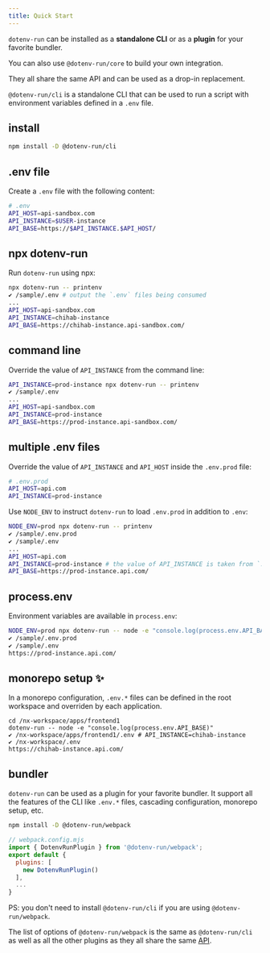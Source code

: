 ```yaml
---
title: Quick Start
---
```


`dotenv-run` can be installed as a **standalone CLI** or as a **plugin** for your favorite bundler.

You can also use `@dotenv-run/core` to build your own integration.

They all share the same API and can be used as a drop-in replacement.

`@dotenv-run/cli` is a standalone CLI that can be used to run a script with environment variables defined in a `.env` file.

## install

```sh
npm install -D @dotenv-run/cli
```

## .env file
Create a `.env` file with the following content:

```sh
# .env
API_HOST=api-sandbox.com
API_INSTANCE=$USER-instance
API_BASE=https://$API_INSTANCE.$API_HOST/
```

## npx dotenv-run

Run `dotenv-run` using npx:

```sh
npx dotenv-run -- printenv
✔ /sample/.env # output the `.env` files being consumed
...
API_HOST=api-sandbox.com
API_INSTANCE=chihab-instance
API_BASE=https://chihab-instance.api-sandbox.com/
```

## command line

Override the value of `API_INSTANCE` from the command line:

```sh
API_INSTANCE=prod-instance npx dotenv-run -- printenv
✔ /sample/.env
...
API_HOST=api-sandbox.com
API_INSTANCE=prod-instance
API_BASE=https://prod-instance.api-sandbox.com/
```

## multiple .env files

Override the value of `API_INSTANCE` and `API_HOST` inside the `.env.prod` file:

```sh
# .env.prod
API_HOST=api.com
API_INSTANCE=prod-instance
```

Use `NODE_ENV` to instruct `dotenv-run` to load `.env.prod` in addition to `.env`:

```sh
NODE_ENV=prod npx dotenv-run -- printenv
✔ /sample/.env.prod
✔ /sample/.env
...
API_HOST=api.com
API_INSTANCE=prod-instance # the value of API_INSTANCE is taken from `.env.prod`
API_BASE=https://prod-instance.api.com/
```

## process.env

Environment variables are available in `process.env`:

```sh
NODE_ENV=prod npx dotenv-run -- node -e "console.log(process.env.API_BASE)"
✔ /sample/.env.prod
✔ /sample/.env
https://prod-instance.api.com/
```

## monorepo setup ✨

In a monorepo configuration, `.env.*` files can be defined in the root workspace and overriden by each application.

```shell
cd /nx-workspace/apps/frontend1
dotenv-run -- node -e "console.log(process.env.API_BASE)"
✔ /nx-workspace/apps/frontend1/.env # API_INSTANCE=chihab-instance
✔ /nx-workspace/.env
https://chihab-instance.api.com/
```

## bundler

`dotenv-run` can be used as a plugin for your favorite bundler. It support all the features of the CLI like `.env.*` files, cascading configuration, monorepo setup, etc.


```sh
npm install -D @dotenv-run/webpack
```

```js
// webpack.config.mjs
import { DotenvRunPlugin } from '@dotenv-run/webpack';
export default {
  plugins: [
    new DotenvRunPlugin()
  ],
  ...
}
```

PS: you don't need to install `@dotenv-run/cli` if you are using `@dotenv-run/webpack`.

The list of options of `@dotenv-run/webpack` is the same as `@dotenv-run/cli` as well as all the other plugins as they all share the same [API](/docs/api/).



